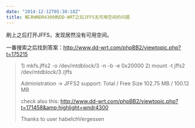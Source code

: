 ```yaml
---
date: "2014-12-12T05:30:18Z"
title: 解决WNDR4300刷DD-WRT之后JFFS无可用空间的问题
---
```


刷上之后打开JFFS，发现居然没有可用空间。

一番搜索之后找到答案：http://www.dd-wrt.com/phpBB2/viewtopic.php?t=175215
<blockquote>1) mkfs.jffs2 -o /dev/mtdblock/3 -n -b -e 0x20000
2) mount -t jffs2 /dev/mtdblock/3 /jffs

Administration -&gt; JFFS2 support: Total / Free Size 102.75 MB / 100.12 MB

check also this: <a class="postlink" href="http://www.dd-wrt.com/phpBB2/viewtopic.php?t=171458&amp;highlight=wndr4300" target="_blank" rel="nofollow">http://www.dd-wrt.com/phpBB2/viewtopic.php?t=171458&amp;highlight=wndr4300</a>

Thanks to user habeIchVergessen</blockquote>